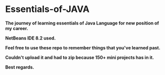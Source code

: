 # Essentials-of-JAVA
**The journey of learning essentials of Java Language for new position of my career.** 

**NetBeans IDE 8.2 used.** 

**Feel free to use these repo to remember things that you've learned past.**

**Couldn't upload it and had to zip because 150+ mini projects has in it.**

**Best regards.**
